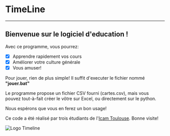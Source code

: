 # TimeLine
--------------------------------------
## Bienvenue sur le logiciel d'education !


Avec ce programme, vous pourrez:
 - [x] Apprendre rapidement vos cours
 - [x] Améliorer votre culture générale
 - [x] Vous amuser!

Pour jouer, rien de plus simple! 
Il suffit d'executer le fichier nommé **"jouer.bat"**

Le programme propose un fichier CSV fourni (cartes.csv), mais vous pouvez tout-à-fait créer le vôtre sur Excel, ou directement sur le python.

Nous espérons que vous en ferez un bon usage!

Ce code a été réalisé par trois étudiants de l'[Icam Toulouse](https://www.icam.fr/).
Bonne visite!

![Logo Timeline](https://upload.wikimedia.org/wikipedia/commons/a/af/Timeline_Logo.png)
